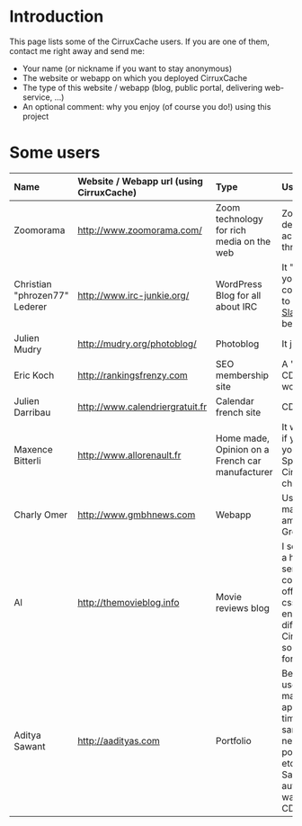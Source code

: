 # Introduction #

This page lists some of the CirruxCache users. If you are one of them, contact me right away and send me:
  * Your name (or nickname if you want to stay anonymous)
  * The website or webapp on which you deployed CirruxCache
  * The type of this website / webapp (blog, public portal, delivering web-service, ...)
  * An optional comment: why you enjoy (of course you do!) using this project


# Some users #

| **Name** | **Website / Webapp url** (using CirruxCache) | **Type** | **User's comment** |
|:---------|:---------------------------------------------|:---------|:-------------------|
| Zoomorama | http://www.zoomorama.com/                    | Zoom technology for rich media on the web | Zoomorama still delivers 20GB/day across the world through CirruxCache! |
| Christian "phrozen77" Lederer | http://www.irc-junkie.org/                   | WordPress Blog for all about IRC | It "just works" once you do the little configuration you got to do - Surviving a [Slashdotting](http://tech.slashdot.org/story/10/06/12/1655240/Researchers-Create-Social-Engineering-IRC-Bot) never been easier. |
| Julien Mudry | http://mudry.org/photoblog/                  | Photoblog | It just works!     |
| Eric Koch | http://rankingsfrenzy.com                    | SEO membership site | A "set it and forget it" CDN solution that works ... thanks Sam! |
| Julien Darribau | http://www.calendriergratuit.fr              | Calendar french site | CDN for all, thanks! |
| Maxence Bitterli | http://www.allorenault.fr                    | Home made, Opinion on a French car manufacturer | It works like a charm, if you want to increase your YSlow and Page Speed Score, Cirruxcache is good choice. Good job Sam. |
| Charly Omer | http://www.gmbhnews.com                      | Webapp   | Using Cirruxcache made my life so amazingly simpler. Great stuff Sam. |
| Al       | http://themovieblog.info                     | Movie reviews blog | I set up this website as a hobby on a very old server on a slow connection, so offloading images and css to Google app engine makes a difference. And CirruxCache makes it so EASY, it's fire and forget. |
| Aditya Sawant | http://aadityas.com                          | Portfolio | Before cirruxcache i use to upload site manually to google app engine and every time i have to repet same procedure upon new posts/plugines/themes etc... But thanks to Sam for giving a automated & efficient way of using GAE as CDN, Thank you. |